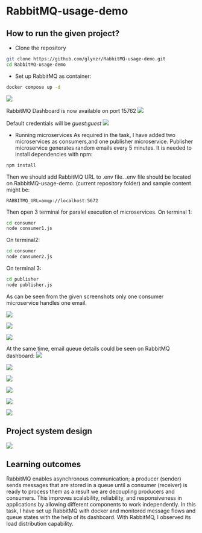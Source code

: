 # RabbitMQ-usage-demo

## How to run the given project?
- Clone the repository
```bash
git clone https://github.com/glynzr/RabbitMQ-usage-demo.git
cd RabbitMQ-usage-demo
```

- Set up RabbitMQ as container:
```bash
docker compose up -d
```
![](https://github.com/glynzr/RabbitMQ-usage-demo/raw/main/images/docker_rabbitmq.png)

RabbitMQ Dashboard is now available on port 15762
![](https://github.com/glynzr/RabbitMQ-usage-demo/raw/main/images/rabbitmq_dashboard.png)


Default credentials will be *guest*:*guest*
![](https://github.com/glynzr/RabbitMQ-usage-demo/raw/main/images/rabbitmq_overview.png)

- Running microservices
As required in the task, I have added two microservices as consumers,and one publisher microservice. Publisher microservice generates random emails every 5 minutes.
It is needed to install dependencies with npm:
```bash
npm install
```
Then we should add RabbitMQ URL to .env file. .env file should be located on RabbitMQ-usage-demo. (current repository folder) and sample content might be:
```text
RABBITMQ_URL=amqp://localhost:5672
```
Then open 3 terminal for paralel execution of microservices.
On terminal 1:
```bash
cd consumer
node consumer1.js
```

On terminal2:
```bash
cd consumer
node consumer2.js
```

On terminal 3:
```bash
cd publisher
node publisher.js
```

As can be seen from the given screenshots only one consumer microservice handles one email.

![](https://github.com/glynzr/RabbitMQ-usage-demo/raw/main/images/terminal_1.png)

![](https://github.com/glynzr/RabbitMQ-usage-demo/raw/main/images/terminal_2.png)

![](https://github.com/glynzr/RabbitMQ-usage-demo/raw/main/images/terminal_3.png)

At the same time, email queue details could be seen on RabbitMQ dashboard:
![](https://github.com/glynzr/RabbitMQ-usage-demo/raw/main/images/dashboard_1.png)

![](https://github.com/glynzr/RabbitMQ-usage-demo/raw/main/images/dashboard_2.png)

![](https://github.com/glynzr/RabbitMQ-usage-demo/raw/main/images/dashboard_3.png)

![](https://github.com/glynzr/RabbitMQ-usage-demo/raw/main/images/dashboard_4.png)

![](https://github.com/glynzr/RabbitMQ-usage-demo/raw/main/images/dashboard_5.png)

![](https://github.com/glynzr/RabbitMQ-usage-demo/raw/main/images/dashboard_6.png)

## Project system design
![](https://github.com/glynzr/RabbitMQ-usage-demo/raw/main/images/system.png)

## Learning outcomes
RabbitMQ enables asynchronous communication; a producer (sender)  sends messages that are stored in a queue until a consumer (receiver) is ready to process them as a result we are decoupling producers and consumers. This  improves scalability, reliability, and responsiveness in applications by allowing different components to work independently. 
In this task, I have set up RabbitMQ with docker and monitored message flows and queue states with the help of its dashboard. With RabbitMQ, I observed its load distribution capability.